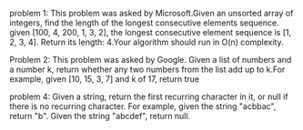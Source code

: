 problem 1: This problem was asked by Microsoft.Given an unsorted array of integers, find the length of the longest consecutive elements sequence. given [100, 4, 200, 1, 3, 2], the longest consecutive element sequence is [1, 2, 3, 4]. Return its length: 4.Your algorithm should run in O(n) complexity.

Problem 2: This problem was asked by Google. Given a list of numbers and a number k, return whether any two numbers from the list add up to k.For example, given [10, 15, 3, 7] and k of 17, return true

problem 4: Given a string, return the first recurring character in it, or null if there is no recurring character.
    For example, given the string "acbbac", return "b". Given the string "abcdef", return null.